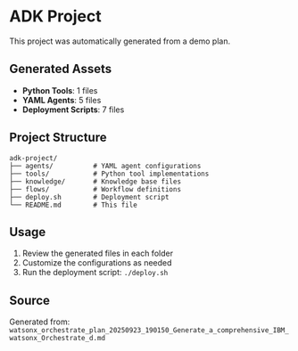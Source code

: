 # ADK Project

This project was automatically generated from a demo plan.

## Generated Assets

- **Python Tools**: 1 files
- **YAML Agents**: 5 files
- **Deployment Scripts**: 7 files

## Project Structure

```
adk-project/
├── agents/          # YAML agent configurations
├── tools/           # Python tool implementations
├── knowledge/       # Knowledge base files
├── flows/           # Workflow definitions
├── deploy.sh        # Deployment script
└── README.md        # This file
```

## Usage

1. Review the generated files in each folder
2. Customize the configurations as needed
3. Run the deployment script: `./deploy.sh`

## Source

Generated from: `watsonx_orchestrate_plan_20250923_190150_Generate_a_comprehensive_IBM_watsonx_Orchestrate_d.md`
